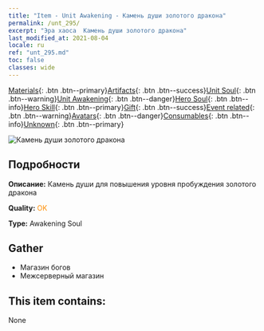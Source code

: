 ```yaml
---
title: "Item - Unit Awakening - Камень души золотого дракона"
permalink: /unt_295/
excerpt: "Эра хаоса  Камень души золотого дракона"
last_modified_at: 2021-08-04
locale: ru
ref: "unt_295.md"
toc: false
classes: wide
---
```

 [Materials](/ItemsRU/){: .btn .btn--primary}[Artifacts](/ItemsRU/Artifacts/){: .btn .btn--success}[Unit Soul](/ItemsRU/UnitSoul/){: .btn .btn--warning}[Unit Awakening](/ItemsRU/UnitAwakening/){: .btn .btn--danger}[Hero Soul](/ItemsRU/HeroSoul/){: .btn .btn--info}[Hero Skill](/ItemsRU/HeroSkill/){: .btn .btn--primary}[Gift](/ItemsRU/Gift/){: .btn .btn--success}[Event related](/ItemsRU/Events/){: .btn .btn--warning}[Avatars](/ItemsRU/Avatars/){: .btn .btn--danger}[Consumables](/ItemsRU/Consumables/){: .btn .btn--info}[Unknown](/ItemsRU/Unknown/){: .btn .btn--primary}

 ![Камень души золотого дракона](/images/u/tia_lvlong.jpg)

## Подробности
 **Описание:** Камень души для повышения уровня пробуждения золотого дракона

 **Quality:** <span style="color: #FF8C00">OK</span>

 **Type:** Awakening Soul

## Gather

*    Магазин богов 
*    Межсерверный магазин 

## This item contains:

  None

